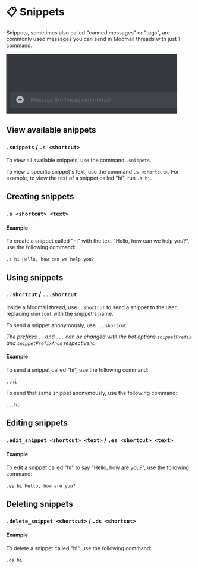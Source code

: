 # 📋 Snippets
Snippets, sometimes also called "canned messages" or "tags", are commonly used messages you can send in Modmail threads with just 1 command.

![Snippets example](snippets.gif)

## View available snippets
### `.snippets` / `.s <shortcut>`

To view all available snippets, use the command `.snippets`.

To view a specific snippet's text, use the command `.s <shortcut>`.
For example, to view the text of a snippet called "hi", run `.s hi`.

## Creating snippets
### `.s <shortcut> <text>`

#### Example
To create a snippet called "hi" with the text "Hello, how can we help you?", use the following command:

`.s hi Hello, how can we help you?` 

## Using snippets
### `..shortcut` / `...shortcut`
Inside a Modmail thread, use `..shortcut` to send a snippet to the user, replacing `shortcut` with the snippet's name.

To send a snippet anonymously, use `...shortcut`.

*The prefixes `..` and `...` can be changed with the bot options `snippetPrefix` and `snippetPrefixAnon` respectively.*

#### Example
To send a snippet called "hi", use the following command:

`..hi`

To send that same snippet anonymously, use the following command:

`...hi`

## Editing snippets
### `.edit_snippet <shortcut> <text>` / `.es <shortcut> <text>`

#### Example
To edit a snippet called "hi" to say "Hello, how are you?", use the following command:

`.es hi Hello, how are you?`

## Deleting snippets
### `.delete_snippet <shortcut>` / `.ds <shortcut>`

#### Example
To delete a snippet called "hi", use the following command:

`.ds hi`
